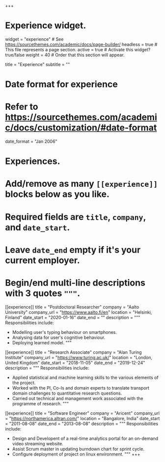 +++
# Experience widget.
widget = "experience"  # See https://sourcethemes.com/academic/docs/page-builder/
headless = true  # This file represents a page section.
active = true  # Activate this widget? true/false
weight = 40  # Order that this section will appear.

title = "Experience"
subtitle = ""

# Date format for experience
#   Refer to https://sourcethemes.com/academic/docs/customization/#date-format
date_format = "Jan 2006"

# Experiences.
#   Add/remove as many `[[experience]]` blocks below as you like.
#   Required fields are `title`, `company`, and `date_start`.
#   Leave `date_end` empty if it's your current employer.
#   Begin/end multi-line descriptions with 3 quotes `"""`.
[[experience]]
  title = "Postdoctoral Researcher"
  company = "Aalto University"
  company_url = "https://www.aalto.fi/en"
  location = "Helsinki, Finland"
  date_start = "2020-01-16"
  date_end = ""
  description = """
  Responsibilities include:
  
  * Modelling user's typing behaviour on smartphones.
  * Analysing data for user's cognitive behaviour.
  * Deploying learned model.
  """

[[experience]]
  title = "Research Associate"
  company = "Alan Turing Institute"
  company_url = "https://www.turing.ac.uk/"
  location = "London, United Kingdom"
  date_start = "2018-11-05"
  date_end = "2019-12-24"
  description = """
  Responsibilities include:
  
  * Applied statistical and machine learning skills to the various elements of the project.
  * Worked with the PI, Co-Is and domain experts to translate transport domain challenges to quantitative research questions.
  * Carried out technical and management work associated with the programme of research.
  """

[[experience]]
  title = "Software Engineer"
  company = "Aricent"
  company_url = "https://northamerica.altran.com/"
  location = "Bangalore, India"
  date_start = "2011-08-08"
  date_end = "2013-08-08"
  description = """
  Responsibilities include:
  
  * Design and Developent of a real-time analytics portal for an on-demand video streaming website.
  * Assist Scrum master in updating burndown chart for sprint cycle.
  * Configure deployment of project on linux environment.
  """
+++
